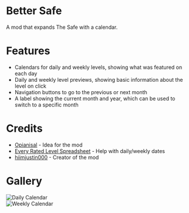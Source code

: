 # Better Safe
A mod that expands The Safe with a calendar.

# Features
- Calendars for daily and weekly levels, showing what was featured on each day
- Daily and weekly level previews, showing basic information about the level on click
- Navigation buttons to go to the previous or next month
- A label showing the current month and year, which can be used to switch to a specific month

# Credits
- [Opianisal](user:25221350) - Idea for the mod
- [Every Rated Level Spreadsheet](https://docs.google.com/spreadsheets/d/1BBx9X8IYBtr7dA5cWu_smM2XBkLZzCXy7TjeEWRgag0) - Help with daily/weekly dates
- [hiimjustin000](user:7466002) - Creator of the mod

# Gallery
![Daily Calendar](hiimjustin000.better_safe/daily-calendar.png?scale=0.75)\
![Weekly Calendar](hiimjustin000.better_safe/weekly-calendar.png?scale=0.75)